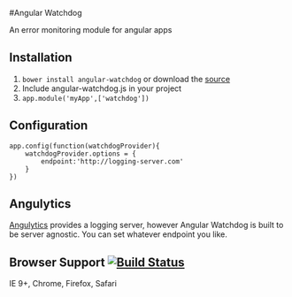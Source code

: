 #Angular Watchdog

An error monitoring module for angular apps

## Installation

1. `bower install angular-watchdog` or download the [source](https://github.com/angulytics/angular-watchdog/tree/master/dist)
2. Include angular-watchdog.js in your project
3. `app.module('myApp',['watchdog'])`

## Configuration

    app.config(function(watchdogProvider){
		watchdogProvider.options = {
			endpoint:'http://logging-server.com'
		}
	})
	
## Angulytics

[Angulytics](https://angulytics.com) provides a logging server, however Angular Watchdog is built to be server agnostic. You can set whatever endpoint you like.

## Browser Support [![Build Status](https://travis-ci.org/angulytics/angular-watchdog.svg?branch=master)](https://travis-ci.org/angulytics/angular-watchdog)
IE 9+, Chrome, Firefox, Safari
